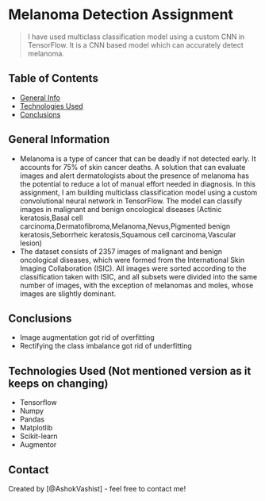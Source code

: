# Melanoma Detection Assignment
> I have used multiclass classification model using a custom CNN in TensorFlow.
> It is a  CNN based model which can accurately detect melanoma.


## Table of Contents
* [General Info](#general-information)
* [Technologies Used](#technologies-used)
* [Conclusions](#conclusions)


## General Information
- Melanoma is a type of cancer that can be deadly if not detected early. It accounts for 75% of skin cancer deaths. A solution that can evaluate images and alert dermatologists about the presence of melanoma has the potential to reduce a lot of manual effort needed in diagnosis. In this assignment, I am building multiclass classification model using a custom convolutional neural network in TensorFlow. The model can classify images in malignant and benign oncological diseases (Actinic keratosis,Basal cell carcinoma,Dermatofibroma,Melanoma,Nevus,Pigmented benign keratosis,Seborrheic keratosis,Squamous cell carcinoma,Vascular lesion) 
- The dataset consists of 2357 images of malignant and benign oncological diseases, which were formed from the International Skin Imaging Collaboration (ISIC). All images were sorted according to the classification taken with ISIC, and all subsets were divided into the same number of images, with the exception of melanomas and moles, whose images are slightly dominant.



## Conclusions
- Image augmentation got rid of overfitting
- Rectifying the class imbalance got rid of underfitting




## Technologies Used (Not mentioned version as it keeps on changing)
- Tensorflow
- Numpy
- Pandas
- Matplotlib
- Scikit-learn
- Augmentor

<!-- As the libraries versions keep on changing, it is recommended to mention the version of library used in this project -->

## Contact
Created by [@AshokVashist] - feel free to contact me!


<!-- Optional -->
<!-- ## License -->
<!-- This project is open source and available under the [... License](). -->

<!-- You don't have to include all sections - just the one's relevant to your project -->

